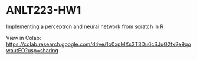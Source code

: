 # ANLT223-HW1
Implementing a perceptron and neural network from scratch in R

View in Colab:
<br>https://colab.research.google.com/drive/1o0xpMXs3T3Du6cSJuG2fx2e9qowautEO?usp=sharing
